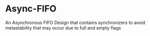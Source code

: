 # Async-FIFO
An Asynchronous FIFO Design that contains synchronizers to avoid metastability that may occur due to full and empty flags
